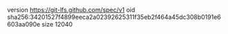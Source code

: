 version https://git-lfs.github.com/spec/v1
oid sha256:34201527f4899eeca2a02392625311f35eb2f464a45dc308b0191e6603aa090e
size 12040
